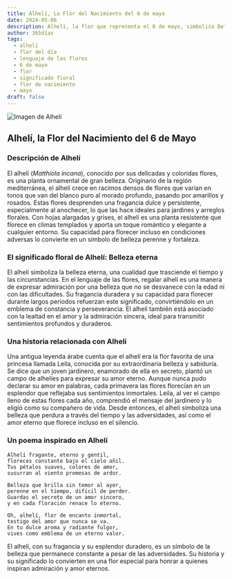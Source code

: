 ```yaml
---
title: Alhelí, La Flor del Nacimiento del 6 de mayo
date: 2024-05-06
description: Alhelí, la flor que representa el 6 de mayo, simboliza Belleza eterna. Descubre su fascinante historia, significado en el lenguaje de las flores y una poesía que celebra su belleza.
author: 365días
tags:
  - alhelí
  - flor del día
  - lenguaje de las flores
  - 6 de mayo
  - flor
  - significado floral
  - flor de nacimiento
  - mayo
draft: false
---
```


![Imagen de Alhelí](https://cdn.pixabay.com/photo/2019/05/31/23/34/matthiola-4243235_640.jpg#center)


## Alhelí, la Flor del Nacimiento del 6 de Mayo

### Descripción de Alhelí

El alhelí (_Matthiola incana_), conocido por sus delicadas y coloridas flores, es una planta ornamental de gran belleza. Originario de la región mediterránea, el alhelí crece en racimos densos de flores que varían en tonos que van del blanco puro al morado profundo, pasando por amarillos y rosados. Estas flores desprenden una fragancia dulce y persistente, especialmente al anochecer, lo que las hace ideales para jardines y arreglos florales. Con hojas alargadas y grises, el alhelí es una planta resistente que florece en climas templados y aporta un toque romántico y elegante a cualquier entorno. Su capacidad para florecer incluso en condiciones adversas lo convierte en un símbolo de belleza perenne y fortaleza.

### El significado floral de Alhelí: Belleza eterna

El alhelí simboliza la belleza eterna, una cualidad que trasciende el tiempo y las circunstancias. En el lenguaje de las flores, regalar alhelí es una manera de expresar admiración por una belleza que no se desvanece con la edad ni con las dificultades. Su fragancia duradera y su capacidad para florecer durante largos periodos refuerzan este significado, convirtiéndolo en un emblema de constancia y perseverancia. El alhelí también está asociado con la lealtad en el amor y la admiración sincera, ideal para transmitir sentimientos profundos y duraderos.

### Una historia relacionada con Alhelí

Una antigua leyenda árabe cuenta que el alhelí era la flor favorita de una princesa llamada Leila, conocida por su extraordinaria belleza y sabiduría. Se dice que un joven jardinero, enamorado de ella en secreto, plantó un campo de alhelíes para expresar su amor eterno. Aunque nunca pudo declarar su amor en palabras, cada primavera las flores florecían en un esplendor que reflejaba sus sentimientos inmortales. Leila, al ver el campo lleno de estas flores cada año, comprendió el mensaje del jardinero y lo eligió como su compañero de vida. Desde entonces, el alhelí simboliza una belleza que perdura a través del tiempo y las adversidades, así como el amor eterno que florece incluso en el silencio.

### Un poema inspirado en Alhelí

```
Alhelí fragante, eterno y gentil,  
floreces constante bajo el cielo añil.  
Tus pétalos suaves, colores de amor,  
susurran al viento promesas de ardor.  

Belleza que brilla sin temor al ayer,  
perenne en el tiempo, difícil de perder.  
Guardas el secreto de un amor sincero,  
y en cada floración renace lo eterno.  

Oh, alhelí, flor de encanto inmortal,  
testigo del amor que nunca se va.  
En tu dulce aroma y radiante fulgor,  
vives como emblema de un eterno valor.  
```

El alhelí, con su fragancia y su esplendor duradero, es un símbolo de la belleza que permanece constante a pesar de las adversidades. Su historia y su significado lo convierten en una flor especial para honrar a quienes inspiran admiración y amor eternos.
